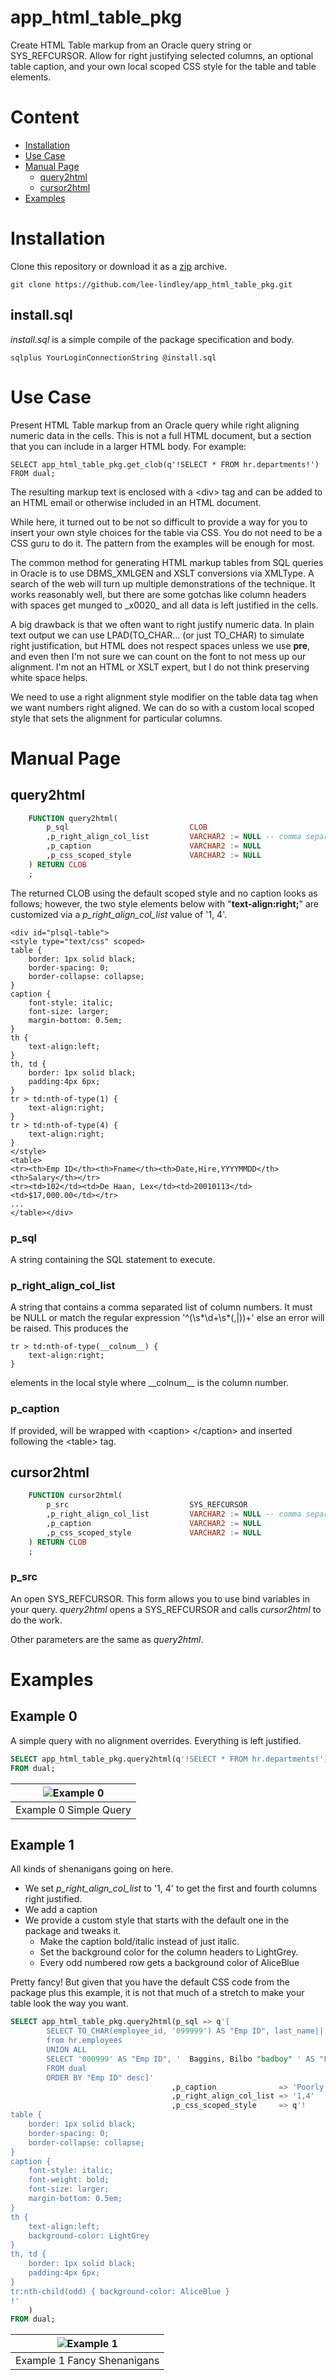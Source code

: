 # app_html_table_pkg

Create HTML Table markup from an Oracle query string or SYS_REFCURSOR. Allow for right justifying
selected columns, an optional table caption, and your own local scoped CSS style for the table and
table elements.

# Content

- [Installation](#installation)
- [Use Case](#use-case)
- [Manual Page](#manual-page)
    - [query2html](#query2html)
    - [cursor2html](#cursor2html)
- [Examples](#examples)

# Installation

Clone this repository or download it as a [zip](https://github.com/lee-lindley/app_html_table_pkg/archive/refs/heads/main.zip) archive.

`git clone https://github.com/lee-lindley/app_html_table_pkg.git`

## install.sql

*install.sql* is a simple compile of the package specification and body.

`sqlplus YourLoginConnectionString @install.sql`

# Use Case

Present HTML Table markup from an Oracle query while right aligning numeric data in the cells.
This is not a full HTML document, but a section that you can include in a larger HTML body. For example:

    SELECT app_html_table_pkg.get_clob(q'!SELECT * FROM hr.departments!')
    FROM dual;

The resulting markup text is enclosed with a \<div\> tag and can be added to an HTML email or otherwise included
in an HTML document.

While here, it turned out to be not so difficult to provide a way for you to insert your own
style choices for the table via CSS. You do not need to be a CSS guru to do it. The pattern
from the examples will be enough for most.

The common method for generating HTML markup tables from SQL queries in Oracle
is to use DBMS_XMLGEN and XSLT conversions via XMLType. A search of the web will
turn up multiple demonstrations of the technique. It works reasonably well, but there are
some gotchas like column headers with spaces get munged to \_x0020\_ and all data is left justified
in the cells.

A big drawback is that we often want to right justify numeric data. In plain text output we can use LPAD(TO_CHAR... 
(or just TO_CHAR) to simulate right justification, 
but HTML does not respect spaces unless we use **pre**, and even then I'm not sure
we can count on the font to not mess up our alignment. I'm not an HTML or XSLT expert, but I do not think
preserving white space helps.

We need to use a right alignment style modifier on the table data tag when we want numbers right aligned. We 
can do so with a custom local scoped style that sets the alignment for particular columns.

# Manual Page

## query2html

```sql
    FUNCTION query2html(
        p_sql                           CLOB
        ,p_right_align_col_list         VARCHAR2 := NULL -- comma separated integers in string
        ,p_caption                      VARCHAR2 := NULL
        ,p_css_scoped_style             VARCHAR2 := NULL
    ) RETURN CLOB
    ;
```
The returned CLOB using the default
scoped style and no caption looks as follows;
however, the two style elements below with "**text-align:right;**" are customized via
a *p_right_align_col_list* value of '1, 4'.

	<div id="plsql-table">
	<style type="text/css" scoped>
	table {
	    border: 1px solid black;
	    border-spacing: 0;
	    border-collapse: collapse;
	}
    caption {
        font-style: italic;
        font-size: larger;
        margin-bottom: 0.5em;
    }
    th {
        text-align:left;
    }
	th, td {
	    border: 1px solid black;
	    padding:4px 6px;
	}
	tr > td:nth-of-type(1) {
	    text-align:right;
	}
	tr > td:nth-of-type(4) {
	    text-align:right;
	}
	</style>
	<table>
	<tr><th>Emp ID</th><th>Fname</th><th>Date,Hire,YYYYMMDD</th><th>Salary</th></tr>
	<tr><td>102</td><td>De Haan, Lex</td><td>20010113</td><td>$17,000.00</td></tr>
    ...
	</table></div>

### p_sql

A string containing the SQL statement to execute.

### p_right_align_col_list

A string that contains a comma separated list of column numbers. It must be NULL or 
match the regular expression '^(\s*\d+\s*(,|$))+$'
else an error will be raised. This produces the

    tr > td:nth-of-type(__colnum__) {
	    text-align:right;
	}

elements in the local style where \_\_colnum\_\_ is the column number.

### p_caption

If provided, will be wrapped with \<caption\> \</caption\> and inserted following the \<table\> tag.


## cursor2html

```sql
    FUNCTION cursor2html(
        p_src                           SYS_REFCURSOR
        ,p_right_align_col_list         VARCHAR2 := NULL -- comma separated integers in string
        ,p_caption                      VARCHAR2 := NULL
        ,p_css_scoped_style             VARCHAR2 := NULL
    ) RETURN CLOB
    ;
```

### p_src

An open SYS_REFCURSOR. This form allows you to use bind variables in your query. *query2html* opens
a SYS_REFCURSOR and calls *cursor2html* to do the work. 

Other parameters are the same as *query2html*.

# Examples

## Example 0

A simple query with no alignment overrides. Everything is left justified.

```sql
SELECT app_html_table_pkg.query2html(q'!SELECT * FROM hr.departments!')
FROM dual;
```

| ![Example 0](images/example0.gif) |
|:--:|
| Example 0 Simple Query |

## Example 1

All kinds of shenanigans going on here. 

- We set *p_right_align_col_list* to '1, 4' to get the first and fourth columns right justified.
- We add a caption
- We provide a custom style that starts with the default one in the package and tweaks it.
    - Make the caption bold/italic instead of just italic.
    - Set the background color for the column headers to LightGrey.
    - Every odd numbered row gets a background color of AliceBlue

Pretty fancy! But given that you have the default CSS code from the package
plus this example, it is not that
much of a stretch to make your table look the way you want.

```sql
SELECT app_html_table_pkg.query2html(p_sql => q'[
        SELECT TO_CHAR(employee_id, '099999') AS "Emp ID", last_name||', '||first_name AS "Full Name", hire_date AS "Date,Hire", TO_CHAR(salary,'$999,999.99') AS "Salary"
        from hr.employees
        UNION ALL
        SELECT '000999' AS "Emp ID", '  Baggins, Bilbo "badboy" ' AS "Full Name", TO_DATE('19991231','YYYYMMDD') AS "Date,Hire", TO_CHAR(123.45,'$999,999.99') AS "Salary"
        FROM dual
        ORDER BY "Emp ID" desc]'
                                    ,p_caption              => 'Poorly Paid People'
                                    ,p_right_align_col_list => '1,4'
                                    ,p_css_scoped_style     => q'!
table {
    border: 1px solid black; 
    border-spacing: 0; 
    border-collapse: collapse;
}
caption {
    font-style: italic;
    font-weight: bold;
    font-size: larger;
    margin-bottom: 0.5em;
}
th {
    text-align:left;
    background-color: LightGrey
}
th, td {
    border: 1px solid black; 
    padding:4px 6px;
}
tr:nth-child(odd) { background-color: AliceBlue }
!'
    )
FROM dual;
```

| ![Example 1](images/example1.gif) |
|:--:|
| Example 1 Fancy Shenanigans |

